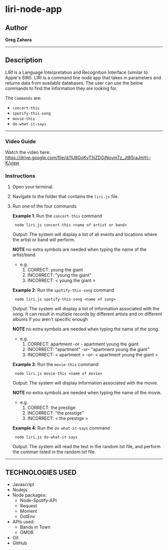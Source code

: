 # liri-node-app

## Author

**Greg Zahora** 

- - -

## Description
LIRI is a Language Interpretation and Recognition Interface (similar to Apple's SIRI). LIRI is a command line node app that takes in parameters and returns data from available databases. The user can use the below commands to find the information they are looknig for. 

The `Commands` are:
   * `concert-this`
   * `spotify-this-song`
   * `movie-this`
   * `do-what-it-says`

- - -

### **Video Guide**

Watch the video here: https://drive.google.com/file/d/1U8GoKvT5iZDGjNovmTz_JtB5raJmYc-K/view

### **Instructions**

1. Open your terminal.
2. Navigate to the folder that contains the `liri.js` file. 
3. Run one of the four commands 

    **Example 1**: Run the `concert-this` command
    
        node liri.js concert-this <name of artist or band>
    
    Output: The system will display a list of all events and locations where the artist or band will perform.

    **NOTE** no extra symbols are needed when typing the name of the artist/band.
    * e.g. 
        1. CORRECT: young the giant
        2. INCORRECT: "young the giant" 
        3. INCORRECT: < young the giant >

    **Example 2**: Run the `spotify-this-song` command
    
        node liri.js spotify-this-song <name of song>
    
    Output: The system will display a list of information associated with the song. It can result in multiple records by different artists and on different albums if you aren't specific enough

    **NOTE** no extra symbols are needed when typing the name of the song.
    * e.g. 
        1. CORRECT: apartment -or - apartment young the giant
        2. INCORRECT: "apartment" -or- "apartment young the giant"
        3. INCORRECT: < apartment > -or- < apartment young the giant >


    **Example 3**: Run the `movie-this` command
    
        node liri.js movie-this <name of movie>
    
    Output: The system will display information associated with the movie.

    **NOTE** no extra symbols are needed when typing the name of the movie.
    * e.g. 
        1. CORRECT: the prestige
        2. INCORRECT: "the prestige" 
        3. INCORRECT: < the prestige >


    **Example 4**: Run the `do-what-it-says` command
        
        node liri.js do-what-it-says
        
    Output: The system will read the text in the random.txt file, and perform the comman listed in the random.txt file. 
    
- - -

## TECHNOLOGIES USED
* Javascript
* Nodejs
* Node packages:
    * Node-Spotify-API
    * Request
    * Moment
    * DotEnv
* APIs used:
    * Bands in Town
    * OMDB
* Git
* GitHub